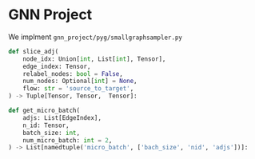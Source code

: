 # GNN Project
We implment `gnn_project/pyg/smallgraphsampler.py` 


```python
def slice_adj(
    node_idx: Union[int, List[int], Tensor],
    edge_index: Tensor,
    relabel_nodes: bool = False,
    num_nodes: Optional[int] = None,
    flow: str = 'source_to_target',
) -> Tuple[Tensor, Tensor,  Tensor]: 

def get_micro_batch(
    adjs: List[EdgeIndex],
    n_id: Tensor,
    batch_size: int,
    num_micro_batch: int = 2,
) -> List[namedtuple('micro_batch', ['bach_size', 'nid', 'adjs'])]:

```
